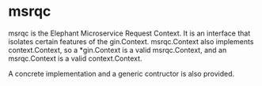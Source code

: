 # msrqc

msrqc is the Elephant Microservice Request Context. It is an interface that isolates certain features of the gin.Context. msrqc.Context also implements context.Context, so a *gin.Context is a valid msrqc.Context, and an msrqc.Context is a valid context.Context.

A concrete implementation and a generic contructor is also provided. 
